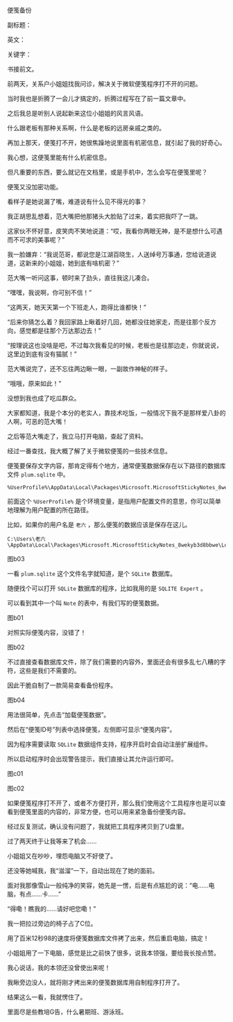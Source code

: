 便笺备份

副标题：

英文：

关键字：



书接前文。

前两天，关系户小姐姐找我问诊，解决关于微软便笺程序打不开的问题。

当时我也是折腾了一会儿才搞定的，折腾过程写在了前一篇文章中。



之后我总是听别人说起新来这位小姐姐的风言风语。

什么跟老板有那种关系啊，什么是老板的远房亲戚之类的。

再加上那天，便笺打不开，她很焦躁地说里面有机密信息，就引起了我的好奇心。



我心想，这便笺里能有什么机密信息。

但凡重要的东西，要么就记在文档里，或是手机中，怎么会写在便笺里呢？

便笺又没加密功能。

看样子是她说漏了嘴，难道说有什么见不得光的事？



我正胡思乱想着，范大嘴把他那猪头大脸贴了过来，着实把我吓了一跳。

这家伙不怀好意，皮笑肉不笑地说道：“哎，我看你两眼无神，是不是想什么可遇而不可求的美事呢？”

我一脸嫌弃：“我说范哥，都说您是江湖百晓生，人送绰号万事通，您给说道说道，这新来的小姐姐，她到底有啥机密？”

范大嘴一听问这事，顿时来了劲头，直往我这儿凑合。

“嘿嘿，我说啊，你可别不信！”

“这两天，她天天第一个下班走人，跑得比谁都快！”

“后来你猜怎么着？我回家路上瞅着好几回，她都没往她家走，而是往那个反方向，感觉都是往那个万达那边去！”

“按理说这也没啥是吧，不过每次我看见的时候，老板也是往那边走，你就说说，这里边到底有没有猫腻！”

范大嘴说完了，还不忘往两边瞅一眼，一副故作神秘的样子。



“哦哦，原来如此！”

没想到我也成了吃瓜群众。

大家都知道，我是个本分的老实人，靠技术吃饭，一般情况下我不是那样爱八卦的人啊，可恶的范大嘴！



之后等范大嘴走了，我立马打开电脑，查起了资料。

经过一番查找，我大概了解了关于微软便笺的一些技术信息。



便笺要保存文字内容，那肯定得有个地方，通常便笺数据保存在以下路径的数据库文件 `plum.sqlite` 中。

```
%UserProfile%\AppData\Local\Packages\Microsoft.MicrosoftStickyNotes_8wekyb3d8bbwe\LocalState\plum.sqlite
```



前面这个 `%UserProfile%` 是个环境变量，是指用户配置文件的意思，你可以简单地理解为用户配置的所在路径。

比如，如果你的用户名是 `老六` ，那么便笺的数据应该是保存在这儿。

```
C:\Users\老六\AppData\Local\Packages\Microsoft.MicrosoftStickyNotes_8wekyb3d8bbwe\LocalState\plum.sqlite
```

图b03



一看 `plum.sqlite` 这个文件名字就知道，是个 `SQLite` 数据库。

随便找个可以打开 `SQLite` 数据库的程序，比如我用的是 `SQLITE Expert` 。

可以看到其中一个叫 `Note` 的表中，有我们写的便笺数据。

图b01



对照实际便笺内容，没错了！

图b02



不过直接查看数据库文件，除了我们需要的内容外，里面还会有很多乱七八糟的字符，这些是我们不需要的。

因此干脆自制了一款简易查看备份程序。

图b04



用法很简单，先点击“加载便笺数据”。

然后在“便笺ID号”列表中选择便笺，左侧即可显示“便笺内容”。



因为程序需要读取 `SQLite` 数据组件支持，程序开启时会自动注册扩展组件。

所以启动程序时会出现警告提示，我们直接让其允许运行即可。

图c01

图c02



如果便笺程序打不开了，或者不方便打开，那么我们使用这个工具程序也是可以查看到便笺里面的内容的，非常方便，也可以用来紧急备份便笺内容。

经过反复测试，确认没有问题了，我就把工具程序拷贝到了U盘里。

过了两天终于让我等来了机会……



小姐姐又在吵吵，埋怨电脑又不好使了。

还没等她喊我，我“滋溜”一下，自动出现在了她的面前。

面对我那像雪山一般纯净的笑容，她先是一愣，后是有点尴尬的说：“电……电脑，有点……卡……”

“得嘞！瞧我的……请好吧您嘞！”

我一把拉过旁边的椅子占了C位。

用了百米12秒98的速度将便笺数据库文件拷了出来，然后重启电脑，搞定！



小姐姐用了一下电脑，感觉是比之前快了很多，说我本领强，要给我长按点赞。

我心说话，我的本领还没曾使出来呢！



我瞅旁边没人，就将刚才拷出来的便笺数据库用自制程序打开了。

结果这么一看，我就愣住了。

里面尽是些教培G告，什么暑期班、游泳班。